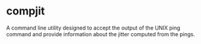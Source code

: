 # compjit
A command line utility designed to accept the output of the UNIX ping command and provide information about the jitter computed from the pings.
